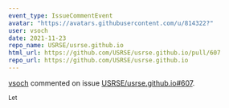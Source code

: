 ```yaml
---
event_type: IssueCommentEvent
avatar: "https://avatars.githubusercontent.com/u/814322?"
user: vsoch
date: 2021-11-23
repo_name: USRSE/usrse.github.io
html_url: https://github.com/USRSE/usrse.github.io/pull/607
repo_url: https://github.com/USRSE/usrse.github.io
---
```


<a href='https://github.com/vsoch' target='_blank'>vsoch</a> commented on issue <a href='https://github.com/USRSE/usrse.github.io/pull/607' target='_blank'>USRSE/usrse.github.io#607</a>.

<small>Let